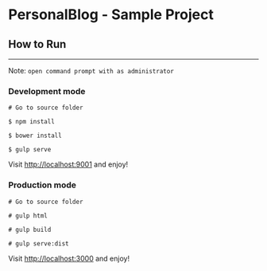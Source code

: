 # PersonalBlog - Sample Project

## How to Run
***
Note: `open command prompt with as administrator`
### Development mode
    # Go to source folder

    $ npm install

    $ bower install

    $ gulp serve

Visit [http://localhost:9001](http://localhost:9001) and enjoy!

### Production mode
    # Go to source folder
	
	# gulp html

    # gulp build

    # gulp serve:dist


Visit [http://localhost:3000](http://localhost:3000) and enjoy!
